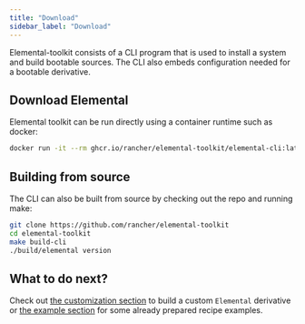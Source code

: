 ```yaml
---
title: "Download"
sidebar_label: "Download"
---
```


Elemental-toolkit consists of a CLI program that is used to install a system and build bootable sources. The CLI also embeds configuration needed for a bootable derivative.

## Download Elemental

Elemental toolkit can be run directly using a container runtime such as docker: 

```bash
docker run -it --rm ghcr.io/rancher/elemental-toolkit/elemental-cli:latest version
```

## Building from source

The CLI can also be built from source by checking out the repo and running make:

```bash
git clone https://github.com/rancher/elemental-toolkit
cd elemental-toolkit
make build-cli
./build/elemental version
```

## What to do next?

Check out [the customization section](../../customizing) to build a custom `Elemental` derivative or [the example section](../../examples) for some already prepared recipe examples.
